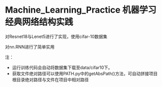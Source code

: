 # Machine_Learning_Practice 机器学习经典网络结构实践

对Resnet18与Lenet5进行了实现，使用cifar-10数据集

对nn.RNN进行了简单实用

注：
- 运行训练代码会自动将数据集下载至data/cifar10下。
- 获取文件绝对路径可以使用PATH.py中的getAbsPath()方法，可自动拼接项目根目录绝对路径与文件在项目中相对路径
